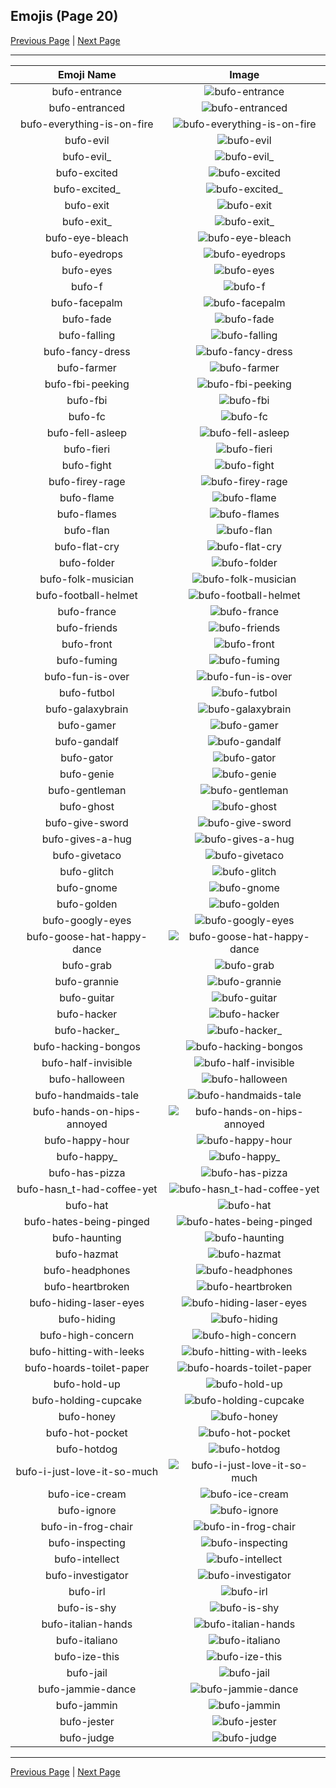 
## Emojis (Page 20)

[Previous Page](/docs/hc/page-b-0019.md)
  | [Next Page](/docs/hc/page-b-0021.md)

<hr />

|Emoji Name|Image|
| :-: | :-: |
|bufo-entrance| ![bufo-entrance](/emojis/hc/bufo-entrance.gif)|
|bufo-entranced| ![bufo-entranced](/emojis/hc/bufo-entranced.jpg)|
|bufo-everything-is-on-fire| ![bufo-everything-is-on-fire](/emojis/hc/bufo-everything-is-on-fire.gif)|
|bufo-evil| ![bufo-evil](/emojis/hc/bufo-evil.png)|
|bufo-evil_| ![bufo-evil_](/emojis/hc/bufo-evil_.png)|
|bufo-excited| ![bufo-excited](/emojis/hc/bufo-excited.gif)|
|bufo-excited_| ![bufo-excited_](/emojis/hc/bufo-excited_.gif)|
|bufo-exit| ![bufo-exit](/emojis/hc/bufo-exit.gif)|
|bufo-exit_| ![bufo-exit_](/emojis/hc/bufo-exit_.gif)|
|bufo-eye-bleach| ![bufo-eye-bleach](/emojis/hc/bufo-eye-bleach.png)|
|bufo-eyedrops| ![bufo-eyedrops](/emojis/hc/bufo-eyedrops.gif)|
|bufo-eyes| ![bufo-eyes](/emojis/hc/bufo-eyes.png)|
|bufo-f| ![bufo-f](/emojis/hc/bufo-f.png)|
|bufo-facepalm| ![bufo-facepalm](/emojis/hc/bufo-facepalm.png)|
|bufo-fade| ![bufo-fade](/emojis/hc/bufo-fade.gif)|
|bufo-falling| ![bufo-falling](/emojis/hc/bufo-falling.png)|
|bufo-fancy-dress| ![bufo-fancy-dress](/emojis/hc/bufo-fancy-dress.png)|
|bufo-farmer| ![bufo-farmer](/emojis/hc/bufo-farmer.png)|
|bufo-fbi-peeking| ![bufo-fbi-peeking](/emojis/hc/bufo-fbi-peeking.png)|
|bufo-fbi| ![bufo-fbi](/emojis/hc/bufo-fbi.gif)|
|bufo-fc| ![bufo-fc](/emojis/hc/bufo-fc.gif)|
|bufo-fell-asleep| ![bufo-fell-asleep](/emojis/hc/bufo-fell-asleep.png)|
|bufo-fieri| ![bufo-fieri](/emojis/hc/bufo-fieri.png)|
|bufo-fight| ![bufo-fight](/emojis/hc/bufo-fight.png)|
|bufo-firey-rage| ![bufo-firey-rage](/emojis/hc/bufo-firey-rage.png)|
|bufo-flame| ![bufo-flame](/emojis/hc/bufo-flame.gif)|
|bufo-flames| ![bufo-flames](/emojis/hc/bufo-flames.gif)|
|bufo-flan| ![bufo-flan](/emojis/hc/bufo-flan.png)|
|bufo-flat-cry| ![bufo-flat-cry](/emojis/hc/bufo-flat-cry.gif)|
|bufo-folder| ![bufo-folder](/emojis/hc/bufo-folder.png)|
|bufo-folk-musician| ![bufo-folk-musician](/emojis/hc/bufo-folk-musician.png)|
|bufo-football-helmet| ![bufo-football-helmet](/emojis/hc/bufo-football-helmet.png)|
|bufo-france| ![bufo-france](/emojis/hc/bufo-france.gif)|
|bufo-friends| ![bufo-friends](/emojis/hc/bufo-friends.png)|
|bufo-front| ![bufo-front](/emojis/hc/bufo-front.png)|
|bufo-fuming| ![bufo-fuming](/emojis/hc/bufo-fuming.png)|
|bufo-fun-is-over| ![bufo-fun-is-over](/emojis/hc/bufo-fun-is-over.png)|
|bufo-futbol| ![bufo-futbol](/emojis/hc/bufo-futbol.gif)|
|bufo-galaxybrain| ![bufo-galaxybrain](/emojis/hc/bufo-galaxybrain.png)|
|bufo-gamer| ![bufo-gamer](/emojis/hc/bufo-gamer.png)|
|bufo-gandalf| ![bufo-gandalf](/emojis/hc/bufo-gandalf.png)|
|bufo-gator| ![bufo-gator](/emojis/hc/bufo-gator.png)|
|bufo-genie| ![bufo-genie](/emojis/hc/bufo-genie.png)|
|bufo-gentleman| ![bufo-gentleman](/emojis/hc/bufo-gentleman.png)|
|bufo-ghost| ![bufo-ghost](/emojis/hc/bufo-ghost.png)|
|bufo-give-sword| ![bufo-give-sword](/emojis/hc/bufo-give-sword.gif)|
|bufo-gives-a-hug| ![bufo-gives-a-hug](/emojis/hc/bufo-gives-a-hug.gif)|
|bufo-givetaco| ![bufo-givetaco](/emojis/hc/bufo-givetaco.png)|
|bufo-glitch| ![bufo-glitch](/emojis/hc/bufo-glitch.gif)|
|bufo-gnome| ![bufo-gnome](/emojis/hc/bufo-gnome.png)|
|bufo-golden| ![bufo-golden](/emojis/hc/bufo-golden.png)|
|bufo-googly-eyes| ![bufo-googly-eyes](/emojis/hc/bufo-googly-eyes.gif)|
|bufo-goose-hat-happy-dance| ![bufo-goose-hat-happy-dance](/emojis/hc/bufo-goose-hat-happy-dance.gif)|
|bufo-grab| ![bufo-grab](/emojis/hc/bufo-grab.png)|
|bufo-grannie| ![bufo-grannie](/emojis/hc/bufo-grannie.png)|
|bufo-guitar| ![bufo-guitar](/emojis/hc/bufo-guitar.gif)|
|bufo-hacker| ![bufo-hacker](/emojis/hc/bufo-hacker.png)|
|bufo-hacker_| ![bufo-hacker_](/emojis/hc/bufo-hacker_.png)|
|bufo-hacking-bongos| ![bufo-hacking-bongos](/emojis/hc/bufo-hacking-bongos.gif)|
|bufo-half-invisible| ![bufo-half-invisible](/emojis/hc/bufo-half-invisible.png)|
|bufo-halloween| ![bufo-halloween](/emojis/hc/bufo-halloween.gif)|
|bufo-handmaids-tale| ![bufo-handmaids-tale](/emojis/hc/bufo-handmaids-tale.png)|
|bufo-hands-on-hips-annoyed| ![bufo-hands-on-hips-annoyed](/emojis/hc/bufo-hands-on-hips-annoyed.png)|
|bufo-happy-hour| ![bufo-happy-hour](/emojis/hc/bufo-happy-hour.gif)|
|bufo-happy_| ![bufo-happy_](/emojis/hc/bufo-happy_.png)|
|bufo-has-pizza| ![bufo-has-pizza](/emojis/hc/bufo-has-pizza.png)|
|bufo-hasn_t-had-coffee-yet| ![bufo-hasn_t-had-coffee-yet](/emojis/hc/bufo-hasn_t-had-coffee-yet.png)|
|bufo-hat| ![bufo-hat](/emojis/hc/bufo-hat.png)|
|bufo-hates-being-pinged| ![bufo-hates-being-pinged](/emojis/hc/bufo-hates-being-pinged.gif)|
|bufo-haunting| ![bufo-haunting](/emojis/hc/bufo-haunting.gif)|
|bufo-hazmat| ![bufo-hazmat](/emojis/hc/bufo-hazmat.png)|
|bufo-headphones| ![bufo-headphones](/emojis/hc/bufo-headphones.png)|
|bufo-heartbroken| ![bufo-heartbroken](/emojis/hc/bufo-heartbroken.png)|
|bufo-hiding-laser-eyes| ![bufo-hiding-laser-eyes](/emojis/hc/bufo-hiding-laser-eyes.gif)|
|bufo-hiding| ![bufo-hiding](/emojis/hc/bufo-hiding.gif)|
|bufo-high-concern| ![bufo-high-concern](/emojis/hc/bufo-high-concern.gif)|
|bufo-hitting-with-leeks| ![bufo-hitting-with-leeks](/emojis/hc/bufo-hitting-with-leeks.gif)|
|bufo-hoards-toilet-paper| ![bufo-hoards-toilet-paper](/emojis/hc/bufo-hoards-toilet-paper.png)|
|bufo-hold-up| ![bufo-hold-up](/emojis/hc/bufo-hold-up.png)|
|bufo-holding-cupcake| ![bufo-holding-cupcake](/emojis/hc/bufo-holding-cupcake.png)|
|bufo-honey| ![bufo-honey](/emojis/hc/bufo-honey.png)|
|bufo-hot-pocket| ![bufo-hot-pocket](/emojis/hc/bufo-hot-pocket.png)|
|bufo-hotdog| ![bufo-hotdog](/emojis/hc/bufo-hotdog.png)|
|bufo-i-just-love-it-so-much| ![bufo-i-just-love-it-so-much](/emojis/hc/bufo-i-just-love-it-so-much.png)|
|bufo-ice-cream| ![bufo-ice-cream](/emojis/hc/bufo-ice-cream.png)|
|bufo-ignore| ![bufo-ignore](/emojis/hc/bufo-ignore.png)|
|bufo-in-frog-chair| ![bufo-in-frog-chair](/emojis/hc/bufo-in-frog-chair.png)|
|bufo-inspecting| ![bufo-inspecting](/emojis/hc/bufo-inspecting.png)|
|bufo-intellect| ![bufo-intellect](/emojis/hc/bufo-intellect.png)|
|bufo-investigator| ![bufo-investigator](/emojis/hc/bufo-investigator.png)|
|bufo-irl| ![bufo-irl](/emojis/hc/bufo-irl.png)|
|bufo-is-shy| ![bufo-is-shy](/emojis/hc/bufo-is-shy.png)|
|bufo-italian-hands| ![bufo-italian-hands](/emojis/hc/bufo-italian-hands.png)|
|bufo-italiano| ![bufo-italiano](/emojis/hc/bufo-italiano.png)|
|bufo-ize-this| ![bufo-ize-this](/emojis/hc/bufo-ize-this.png)|
|bufo-jail| ![bufo-jail](/emojis/hc/bufo-jail.gif)|
|bufo-jammie-dance| ![bufo-jammie-dance](/emojis/hc/bufo-jammie-dance.gif)|
|bufo-jammin| ![bufo-jammin](/emojis/hc/bufo-jammin.gif)|
|bufo-jester| ![bufo-jester](/emojis/hc/bufo-jester.png)|
|bufo-judge| ![bufo-judge](/emojis/hc/bufo-judge.png)|

<hr/>

[Previous Page](/docs/hc/page-b-0019.md)
  | [Next Page](/docs/hc/page-b-0021.md)